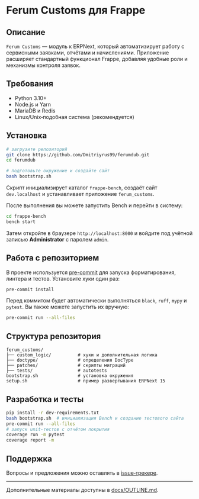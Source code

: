 # Ferum Customs для Frappe

## Описание

`Ferum Customs` — модуль к ERPNext, который автоматизирует работу с сервисными заявками, отчётами и начислениями. Приложение расширяет стандартный функционал Frappe, добавляя удобные роли и механизмы контроля заявок.

## Требования

* Python 3.10+
* Node.js и Yarn
* MariaDB и Redis
* Linux/Unix‑подобная система (рекомендуется)

## Установка

```bash
# загрузите репозиторий
git clone https://github.com/Dmitriyrus99/ferumdub.git
cd ferumdub

# подготовьте окружение и создайте сайт
bash bootstrap.sh
```

Скрипт инициализирует каталог `frappe-bench`, создаёт сайт `dev.localhost` и устанавливает приложение `ferum_customs`.

После выполнения вы можете запустить Bench и перейти в систему:

```bash
cd frappe-bench
bench start
```

Затем откройте в браузере `http://localhost:8000` и войдите под учётной записью **Administrator** с паролем `admin`.

## Работа с репозиторием

В проекте используется [pre-commit](https://pre-commit.com/) для запуска форматирования, линтера и тестов. Установите хуки один раз:

```bash
pre-commit install
```

Перед коммитом будет автоматически выполняться `black`, `ruff`, `mypy` и `pytest`. Вы также можете запустить их вручную:

```bash
pre-commit run --all-files
```

## Структура репозитория

```
ferum_customs/
├── custom_logic/          # хуки и дополнительная логика
├── doctype/               # определения DocType
├── patches/               # скрипты миграций
├── tests/                 # autotests
bootstrap.sh               # установка окружения
setup.sh                   # пример развертывания ERPNext 15
```

## Разработка и тесты

```bash
pip install -r dev-requirements.txt
bash bootstrap.sh  # инициализация Bench и создание тестового сайта
pre-commit run --all-files
# запуск unit-тестов с отчётом покрытия
coverage run -m pytest
coverage report -m
```

## Поддержка

Вопросы и предложения можно оставлять в [issue‑трекере](https://github.com/Dmitriyrus99/ferumdub/issues).

---
Дополнительные материалы доступны в [docs/OUTLINE.md](docs/OUTLINE.md).
